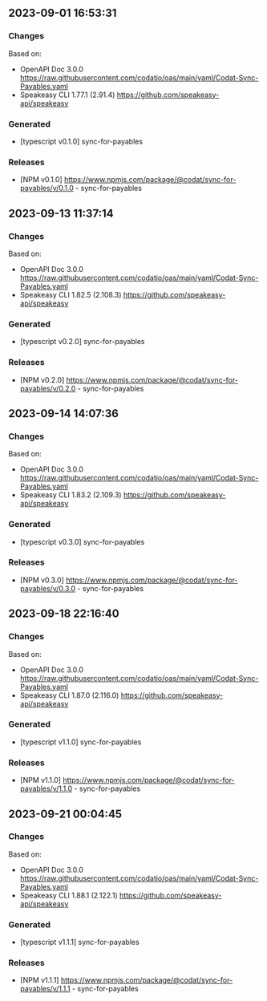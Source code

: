

## 2023-09-01 16:53:31
### Changes
Based on:
- OpenAPI Doc 3.0.0 https://raw.githubusercontent.com/codatio/oas/main/yaml/Codat-Sync-Payables.yaml
- Speakeasy CLI 1.77.1 (2.91.4) https://github.com/speakeasy-api/speakeasy
### Generated
- [typescript v0.1.0] sync-for-payables
### Releases
- [NPM v0.1.0] https://www.npmjs.com/package/@codat/sync-for-payables/v/0.1.0 - sync-for-payables

## 2023-09-13 11:37:14
### Changes
Based on:
- OpenAPI Doc 3.0.0 https://raw.githubusercontent.com/codatio/oas/main/yaml/Codat-Sync-Payables.yaml
- Speakeasy CLI 1.82.5 (2.108.3) https://github.com/speakeasy-api/speakeasy
### Generated
- [typescript v0.2.0] sync-for-payables
### Releases
- [NPM v0.2.0] https://www.npmjs.com/package/@codat/sync-for-payables/v/0.2.0 - sync-for-payables

## 2023-09-14 14:07:36
### Changes
Based on:
- OpenAPI Doc 3.0.0 https://raw.githubusercontent.com/codatio/oas/main/yaml/Codat-Sync-Payables.yaml
- Speakeasy CLI 1.83.2 (2.109.3) https://github.com/speakeasy-api/speakeasy
### Generated
- [typescript v0.3.0] sync-for-payables
### Releases
- [NPM v0.3.0] https://www.npmjs.com/package/@codat/sync-for-payables/v/0.3.0 - sync-for-payables

## 2023-09-18 22:16:40
### Changes
Based on:
- OpenAPI Doc 3.0.0 https://raw.githubusercontent.com/codatio/oas/main/yaml/Codat-Sync-Payables.yaml
- Speakeasy CLI 1.87.0 (2.116.0) https://github.com/speakeasy-api/speakeasy
### Generated
- [typescript v1.1.0] sync-for-payables
### Releases
- [NPM v1.1.0] https://www.npmjs.com/package/@codat/sync-for-payables/v/1.1.0 - sync-for-payables

## 2023-09-21 00:04:45
### Changes
Based on:
- OpenAPI Doc 3.0.0 https://raw.githubusercontent.com/codatio/oas/main/yaml/Codat-Sync-Payables.yaml
- Speakeasy CLI 1.88.1 (2.122.1) https://github.com/speakeasy-api/speakeasy
### Generated
- [typescript v1.1.1] sync-for-payables
### Releases
- [NPM v1.1.1] https://www.npmjs.com/package/@codat/sync-for-payables/v/1.1.1 - sync-for-payables